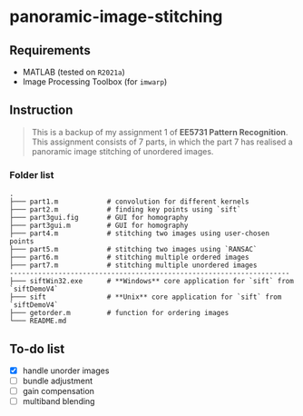 # panoramic-image-stitching
## Requirements
 - MATLAB (tested on `R2021a`)
 - Image Processing Toolbox (for `imwarp`)
## Instruction
> This is a backup of my assignment 1 of **EE5731 Pattern Recognition**. This assignment consists of 7 parts, in which the part 7 has realised a panoramic image stitching of unordered images. 
### Folder list
    .
    ├─── part1.m            # convolution for different kernels
    ├─── part2.m            # finding key points using `sift`
    ├─── part3gui.fig       # GUI for homography
    ├─── part3gui.m         # GUI for homography
    ├─── part4.m            # stitching two images using user-chosen points
    ├─── part5.m            # stitching two images using `RANSAC`
    ├─── part6.m            # stitching multiple ordered images
    ├─── part7.m            # stitching multiple unordered images
    ---------------------------------------------------------------------
    ├─── siftWin32.exe      # **Windows** core application for `sift` from `siftDemoV4`
    ├─── sift               # **Unix** core application for `sift` from `siftDemoV4`
    ├─── getorder.m         # function for ordering images
    └─── README.md
    
## To-do list
 - [x] handle unorder images
 - [ ] bundle adjustment
 - [ ] gain compensation
 - [ ] multiband blending
